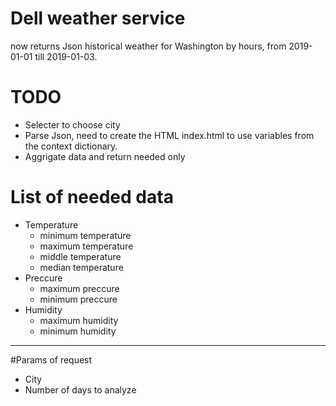 # Dell weather service
now returns Json historical weather for Washington by hours, from 2019-01-01 till 2019-01-03.
# TODO
* Selecter to choose city
* Parse Json, need to create the HTML index.html to use variables from the context dictionary.
* Aggrigate data and return needed only
# List of needed data
* Temperature
  -   minimum temperature
  -   maximum temperature
  -   middle temperature
  -   median temperature
* Preccure
  -   maximum preccure
  -   minimum preccure
* Humidity
  -   maximum humidity
  -   minimum humidity
---
#Params of request
* City
* Number of days to analyze
